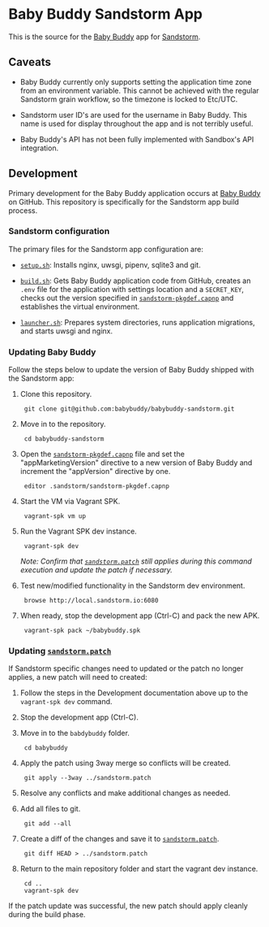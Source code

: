 # Baby Buddy Sandstorm App

This is the source for the [Baby Buddy](https://github.com/babybuddy/babybuddy)
app for [Sandstorm](https://sandstorm.io/).

## Caveats

- Baby Buddy currently only supports setting the application time zone from an
environment variable. This cannot be achieved with the regular Sandstorm grain
workflow, so the timezone is locked to Etc/UTC.

- Sandstorm user ID's are used for the username in Baby Buddy. This name is
used for display throughout the app and is not terribly useful.

- Baby Buddy's API has not been fully implemented with Sandbox's API
integration.

## Development

Primary development for the Baby Buddy application occurs at [Baby Buddy](https://github.com/babybuddy/babybuddy)
on GitHub. This repository is specifically for the Sandstorm app build process.

### Sandstorm configuration

The primary files for the Sandstorm app configuration are:

- [`setup.sh`](.sandstorm/setup.sh): Installs nginx, uwsgi, pipenv, sqlite3 and
git.

- [`build.sh`](.sandstorm/build.sh): Gets Baby Buddy application code from
GitHub, creates an `.env` file for the application with settings location and a
`SECRET_KEY`, checks out the version specified in [`sandstorm-pkgdef.capnp`](.sandstorm/sandstorm-pkgdef.capnp)
and establishes the virtual environment.

- [`launcher.sh`](.sandstorm/launcher.sh): Prepares system directories, runs
application migrations, and starts uwsgi and nginx.

### Updating Baby Buddy

Follow the steps below to update the version of Baby Buddy shipped with the
Sandstorm app:

1. Clone this repository.

        git clone git@github.com:babybuddy/babybuddy-sandstorm.git
    
1. Move in to the repository.

        cd babybuddy-sandstorm
    
1. Open the [`sandstorm-pkgdef.capnp`](.sandstorm/sandstorm-pkgdef.capnp) file
and set the "appMarketingVersion" directive to a new version of Baby Buddy and
increment the "appVersion" directive by one.

        editor .sandstorm/sandstorm-pkgdef.capnp
        
1. Start the VM via Vagrant SPK.

        vagrant-spk vm up
    
1. Run the Vagrant SPK dev instance.

        vagrant-spk dev
        
    *Note: Confirm that [`sandstorm.patch`](sandstorm.patch) still applies
    during this command execution and update the patch if necessary.*
    
1. Test new/modified functionality in the Sandstorm dev environment.

        browse http://local.sandstorm.io:6080
        
1. When ready, stop the development app (Ctrl-C) and pack the new APK.

        vagrant-spk pack ~/babybuddy.spk
        
### Updating [`sandstorm.patch`](sandstorm.patch)

If Sandstorm specific changes need to updated or the patch no longer applies, a
new patch will need to created:

1. Follow the steps in the Development documentation above up to the
`vagrant-spk dev` command.

1. Stop the development app (Ctrl-C).

1. Move in to the `babdybuddy` folder.

        cd babybuddy

1. Apply the patch using 3way merge so conflicts will be created.

        git apply --3way ../sandstorm.patch

1. Resolve any conflicts and make additional changes as needed.
        
1. Add all files to git.

        git add --all
        
1. Create a diff of the changes and save it to [`sandstorm.patch`](sandstorm.patch).

        git diff HEAD > ../sandstorm.patch
        
1. Return to the main repository folder and start the vagrant dev instance.

        cd ..
        vagrant-spk dev
        
If the patch update was successful, the new patch should apply cleanly during
the build phase.
